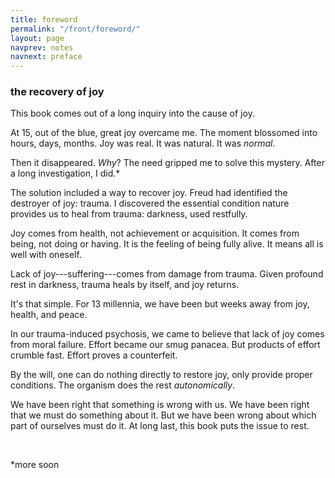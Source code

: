 ```yaml
---
title: foreword
permalink: "/front/foreword/"
layout: page
navprev: notes
navnext: preface
---
```


### the recovery of joy

This book comes out of a long inquiry into the cause of joy. 

At 15, out of the blue, great joy overcame me. The moment blossomed into hours, days, months. Joy was real. It was natural. It was _normal._

Then it disappeared. _Why_? The need gripped me to solve this mystery. After a long investigation, I did.*

The solution included a way to recover joy. Freud had identified the destroyer of joy: trauma. I discovered the essential condition nature provides us to heal from trauma: darkness, used restfully.

Joy comes from health, not achievement or acquisition. It comes from being, not doing or having. It is the feeling of being fully alive. It means all is well with oneself.

Lack of joy---suffering---comes from damage from trauma. Given profound rest in darkness, trauma heals by itself, and joy returns.

It's that simple. For 13 millennia, we have been but weeks away from joy, health, and peace. 

In our trauma-induced psychosis, we came to believe that lack of joy comes from moral failure. Effort became our smug panacea. But products of effort crumble fast. Effort proves a counterfeit. 

By the will, one can do nothing directly to restore joy, only provide proper conditions. The organism does the rest _autonomically_.

We have been right that something is wrong with us. We have been right that we must do something about it. But we have been wrong about which part of ourselves must do it. At long last, this book puts the issue to rest.

&nbsp;

*more soon
